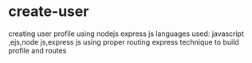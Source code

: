 # create-user
creating user profile using nodejs express js
languages used: javascript ,ejs,node js,express js
using proper routing express technique to build profile and routes
                            
